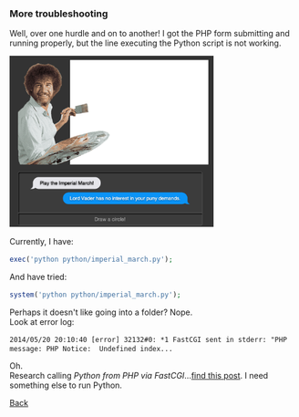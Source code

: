 ### More troubleshooting

Well, over one hurdle and on to another! I got the PHP form submitting and running properly, but the line executing the Python script is not working.

<a href="img/imperial_march.png"><img src="img/imperial_march.png" height="300"></a>

Currently, I have:
```php
exec('python python/imperial_march.py');
```

And have tried:
```php
system('python python/imperial_march.py');
```

Perhaps it doesn't like going into a folder? Nope.<br>
Look at error log:
```
2014/05/20 20:10:40 [error] 32132#0: *1 FastCGI sent in stderr: "PHP message: PHP Notice:  Undefined index...
```

Oh.<br>
Research calling _Python from PHP via FastCGI_...[find this post](http://stackoverflow.com/questions/7048057/running-python-through-fastcgi-for-nginx). I need something else to run Python.


[Back](19.md)
